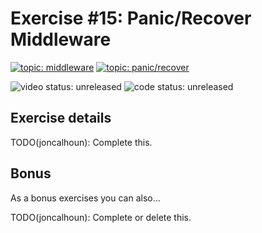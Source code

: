 # Exercise #15: Panic/Recover Middleware

[![topic: middleware](https://img.shields.io/badge/topic-middleware-green.svg?style=flat-square)](https://github.com/search?q=topic%3Amiddleware+org%3Agophercises&type=Repositories)
[![topic: panic/recover](https://img.shields.io/badge/topic-panic%2Frecover-green.svg?style=flat-square)](https://github.com/search?q=topic%3Apanic%2Frecover+org%3Agophercises&type=Repositories)

![video status: unreleased](https://img.shields.io/badge/video%20status-unreleased-red.svg?style=flat-square)
![code status: unreleased](https://img.shields.io/badge/code%20status-unreleased-red.svg?style=flat-square)

## Exercise details

TODO(joncalhoun): Complete this.

## Bonus

As a bonus exercises you can also...

TODO(joncalhoun): Complete or delete this.
